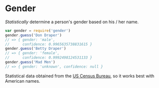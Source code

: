 # Gender

*Statistically* determine a person's gender based on his / her name.

```javascript
var gender = require('gender')
gender.guess('Don Draper')
// => { gender: 'male',
//      confidence: 0.9965635738831615 }
gender.guess('Betty Draper')
// => { gender: 'female',
//      confidence: 0.9992498124531133 }
gender.guess('Mad Men')
// => { gender: 'unknown', confidence: null }
```

Statistical data obtained from the [US Census Bureau](http://www.census.gov/genealogy/names/names_files.html), so it works best with American names.
